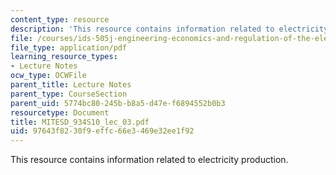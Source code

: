 ```yaml
---
content_type: resource
description: 'This resource contains information related to electricity production.  '
file: /courses/ids-505j-engineering-economics-and-regulation-of-the-electric-power-sector-spring-2010/97643f8230f9effc66e3469e32ee1f92_MITESD_934S10_lec_03.pdf
file_type: application/pdf
learning_resource_types:
- Lecture Notes
ocw_type: OCWFile
parent_title: Lecture Notes
parent_type: CourseSection
parent_uid: 5774bc80-245b-b8a5-d47e-f6894552b0b3
resourcetype: Document
title: MITESD_934S10_lec_03.pdf
uid: 97643f82-30f9-effc-66e3-469e32ee1f92
---
```

This resource contains information related to electricity production.  

